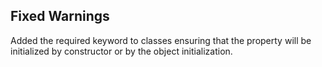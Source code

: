 ## Fixed Warnings
Added the required keyword to classes ensuring that the property will be initialized by constructor or by the object initialization.